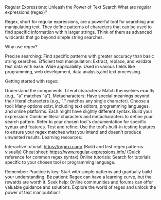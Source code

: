 Regular Expressions: Unleash the Power of Text Search
What are regular expressions (regex)?

Regex, short for regular expressions, are a powerful tool for searching and manipulating text. They define patterns of characters that can be used to find specific information within larger strings. Think of them as advanced wildcards that go beyond simple string searches.

Why use regex?

Precise searching: Find specific patterns with greater accuracy than basic string searches.
Efficient text manipulation: Extract, replace, and validate text data with ease.
Wide applicability: Used in various fields like programming, web development, data analysis,and text processing.

Getting started with regex:

Understand the components:
Literal characters: Match themselves exactly (e.g., "a" matches "a").
Metacharacters: Have special meanings beyond their literal characters (e.g., "." matches any single character).
Choose a tool: Many options exist, including text editors, programming languages, and online platforms. Each might have slightly different syntax.
Build your expression: Combine literal characters and metacharacters to define your search pattern. Refer to your chosen tool's documentation for specific syntax and features.
Test and refine: Use the tool's built-in testing features to ensure your regex matches what you intend and doesn't produce unwanted results.
Learning resources:

Interactive tutorial: https://regexr.com/ (Build and test regex patterns visually)
Cheat sheet: https://www.regular-expressions.info/ (Quick reference for common regex syntax)
Online tutorials: Search for tutorials specific to your chosen tool or programming language.

Remember:
Practice is key: Start with simple patterns and gradually build your understanding.
Be patient: Regex can have a learning curve, but the rewards are worth it.
Seek help: Online communities and forums can offer valuable guidance and solutions.
Explore the world of regex and unlock the power of text manipulation!

